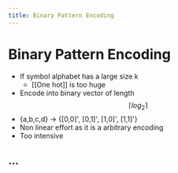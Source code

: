 ```yaml
---
title: Binary Pattern Encoding
---
```


# Binary Pattern Encoding
- If symbol alphabet has a large size k
	- [[One hot]] is too huge
- Encode into binary vector of length $$\lceil log_{2} \rceil$$
- {a,b,c,d} -> {[0,0]', [0,1]', [1,0]', [1,1]'}
- Non linear effort as it is a arbitrary encoding
- Too intensive

## …

























